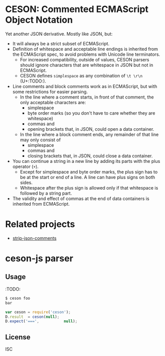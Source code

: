 ﻿
CESON: Commented ECMAScript Object Notation
===========================================
Yet another JSON derivative. Mostly like JSON, but:

  * It will always be a strict subset of ECMAScript.
  * Definition of whitespace and acceptable line endings is inherited from
    the ECMAScript spec, to avoid problems with Unicode line terminators.
    * For increased compatibility, outside of values, CESON parsers should
      ignore characters that are whitespace in JSON but not in ECMAScript.
    * CESON defines `simplespace` as any combination of `\t \r\n`
      (U+:TODO:).
  * Line comments and block comments work as in ECMAScript, but with some
    restrictions for easier parsing.
    * In the line where a comment starts, in front of that comment,
      the only acceptable characters are:
      * simplespace
      * byte order marks (so you don't have to care whether they are whitespace)
      * commas and
      * opening brackets that, in JSON, could open a data container.
    * In the line where a block comment ends, any remainder of that line may
      only consist of
      * simplespace
      * commas and
      * closing brackets that, in JSON, could close a data container.
  * You can continue a string in a new line by adding its parts with the plus
    operator (`+`).
    * Except for simplespace and byte order marks, the plus sign has to be
      at the start or end of a line. A line can have plus signs on both sides.
    * Whitespace after the plus sign is allowed only if that whitespace is
      followed by a string part.
  * The validity and effect of commas at the end of data containers is
    inherited from ECMAScript.


Related projects
================
  * [strip-json-comments](https://github.com/sindresorhus/strip-json-comments)


ceson-js parser
===============

Usage
-----
:TODO:

```bash
$ ceson foo
bar
```

```javascript
var ceson = require('ceson');
D.result  = ceson(null);
D.expect('===',           null);
```


License
-------
ISC
